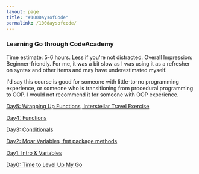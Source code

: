 ```yaml
---
layout: page
title: "#100DaysofCode"
permalink: /100daysofcode/
---
```


### Learning Go through CodeAcademy
Time estimate: 5-6 hours. Less if you're not distracted.
Overall Impression: Beginner-friendly. For me, it was a bit slow as I was using it as a refresher on syntax and other items and may have underestimated myself.

I'd say this course is good for someone with little-to-no programming experience, or someone who is transitioning from procedural programming to OOP. I would not recommend it for someone with OOP experience.

[Day5: Wrapping Up Functions, Interstellar Travel Exercise](https://laurendc.github.io/100daysofcode-day-5/)

[Day4: Functions](https://laurendc.github.io/100daysofcode-day-4/)

[Day3: Conditionals](https://laurendc.github.io/100daysofcode-day-3/)

[Day2: Moar Variables, fmt package methods](https://laurendc.github.io/100daysofcode-day-2/)

[Day1: Intro & Variables](https://laurendc.github.io/100daysofcode-day-1/)

[Day0: Time to Level Up My Go](https://laurendc.github.io/100daysofcode-day-0/)